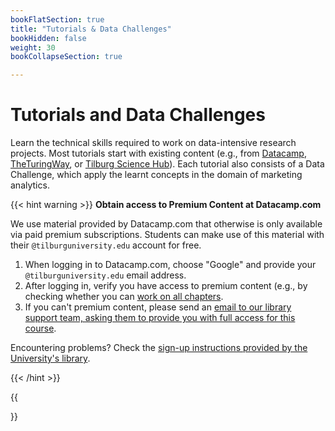 ```yaml
---
bookFlatSection: true
title: "Tutorials & Data Challenges"
bookHidden: false
weight: 30
bookCollapseSection: true

---
```


# Tutorials and Data Challenges

Learn the technical skills required to work on data-intensive research projects. Most tutorials start with existing content (e.g., from [Datacamp](https://datacamp.com), [TheTuringWay](https://the-turing-way.netlify.app/), or [Tilburg Science Hub](https://tilburgsciencehub.com)). Each tutorial also consists of a Data Challenge, which apply the learnt concepts in the domain of marketing analytics.


{{< hint warning >}}
__Obtain access to Premium Content at Datacamp.com__

We use material provided by Datacamp.com that otherwise is only available via paid premium subscriptions. Students can make use of this material with their `@tilburguniversity.edu` account for free.

1) When logging in to Datacamp.com, choose "Google" and provide your `@tilburguniversity.edu` email address.
2) After logging in, verify you have access to premium content (e.g., by checking whether you can [work on all chapters](https://learn.datacamp.com/courses/intermediate-r).
3) If you can't premium content, please send an [email to our library support team, asking them to provide you with full access for this course](mailto:Library-Scienceskills@tilburguniversity.edu).

Encountering problems? Check the [sign-up instructions provided by the University's library](https://www.tilburguniversity.edu/students/skills/programming). <!--External students are encouraged to buy a subscription for the duration of this course.-->

{{< /hint >}}

{{<section>}}
